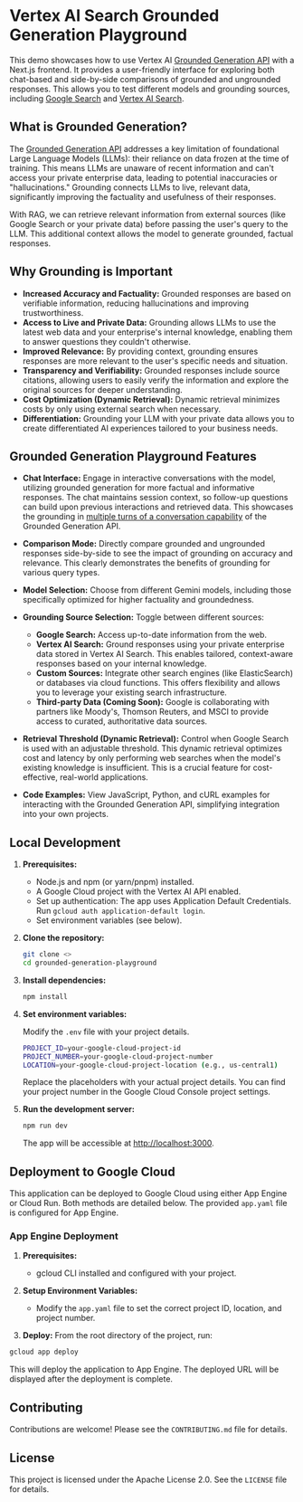 # Vertex AI Search Grounded Generation Playground

This demo showcases how to use Vertex AI [Grounded Generation API](https://cloud.google.com/generative-ai-app-builder/docs/grounded-gen) with a Next.js frontend. It provides a user-friendly interface for exploring both chat-based and side-by-side comparisons of grounded and ungrounded responses. This allows you to test different models and grounding sources, including [Google Search](https://cloud.google.com/generative-ai-app-builder/docs/grounded-gen#web-grounding) and [Vertex AI Search](https://cloud.google.com/generative-ai-app-builder/docs/grounded-gen#inline-vais).

## What is Grounded Generation?

The [Grounded Generation API](https://cloud.google.com/generative-ai-app-builder/docs/grounded-gen) addresses a key limitation of foundational Large Language Models (LLMs): their reliance on data frozen at the time of training. This means LLMs are unaware of recent information and can't access your private enterprise data, leading to potential inaccuracies or "hallucinations." Grounding connects LLMs to live, relevant data, significantly improving the factuality and usefulness of their responses.

With RAG, we can retrieve relevant information from external sources (like Google Search or your private data) before passing the user's query to the LLM. This additional context allows the model to generate grounded, factual responses.

## Why Grounding is Important

- **Increased Accuracy and Factuality:** Grounded responses are based on verifiable information, reducing hallucinations and improving trustworthiness.
- **Access to Live and Private Data:** Grounding allows LLMs to use the latest web data and your enterprise's internal knowledge, enabling them to answer questions they couldn't otherwise.
- **Improved Relevance:** By providing context, grounding ensures responses are more relevant to the user's specific needs and situation.
- **Transparency and Verifiability:** Grounded responses include source citations, allowing users to easily verify the information and explore the original sources for deeper understanding.
- **Cost Optimization (Dynamic Retrieval):** Dynamic retrieval minimizes costs by only using external search when necessary.
- **Differentiation:** Grounding your LLM with your private data allows you to create differentiated AI experiences tailored to your business needs.

## Grounded Generation Playground Features

- **Chat Interface:** Engage in interactive conversations with the model, utilizing grounded generation for more factual and informative responses. The chat maintains session context, so follow-up questions can build upon previous interactions and retrieved data. This showcases the grounding in [multiple turns of a conversation capability](https://cloud.google.com/generative-ai-app-builder/docs/grounded-gen#multi-turn-generation) of the Grounded Generation API.
- **Comparison Mode:** Directly compare grounded and ungrounded responses side-by-side to see the impact of grounding on accuracy and relevance. This clearly demonstrates the benefits of grounding for various query types.
- **Model Selection:** Choose from different Gemini models, including those specifically optimized for higher factuality and groundedness.
- **Grounding Source Selection:** Toggle between different sources:

  - **Google Search:** Access up-to-date information from the web.
  - **Vertex AI Search:** Ground responses using your private enterprise data stored in Vertex AI Search. This enables tailored, context-aware responses based on your internal knowledge.
  - **Custom Sources:** Integrate other search engines (like ElasticSearch) or databases via cloud functions. This offers flexibility and allows you to leverage your existing search infrastructure.
  - **Third-party Data (Coming Soon):** Google is collaborating with partners like Moody's, Thomson Reuters, and MSCI to provide access to curated, authoritative data sources.

- **Retrieval Threshold (Dynamic Retrieval):** Control when Google Search is used with an adjustable threshold. This dynamic retrieval optimizes cost and latency by only performing web searches when the model's existing knowledge is insufficient. This is a crucial feature for cost-effective, real-world applications.
- **Code Examples:** View JavaScript, Python, and cURL examples for interacting with the Grounded Generation API, simplifying integration into your own projects.

## Local Development

1. **Prerequisites:**

   - Node.js and npm (or yarn/pnpm) installed.
   - A Google Cloud project with the Vertex AI API enabled.
   - Set up authentication: The app uses Application Default Credentials. Run `gcloud auth application-default login`.
   - Set environment variables (see below).

2. **Clone the repository:**

   ```bash
   git clone <>
   cd grounded-generation-playground
   ```

3. **Install dependencies:**

   ```bash
   npm install
   ```

4. **Set environment variables:**

   Modify the `.env` file with your project details.

   ```bash
   PROJECT_ID=your-google-cloud-project-id
   PROJECT_NUMBER=your-google-cloud-project-number
   LOCATION=your-google-cloud-project-location (e.g., us-central1)
   ```

   Replace the placeholders with your actual project details. You can find your project number in the Google Cloud Console project settings.

5. **Run the development server:**

   ```bash
   npm run dev
   ```

   The app will be accessible at [http://localhost:3000](http://localhost:3000).

## Deployment to Google Cloud

This application can be deployed to Google Cloud using either App Engine or Cloud Run. Both methods are detailed below. The provided `app.yaml` file is configured for App Engine.

### App Engine Deployment

1. **Prerequisites:**

   - gcloud CLI installed and configured with your project.

2. **Setup Environment Variables:**

   - Modify the `app.yaml` file to set the correct project ID, location, and project number.

3. **Deploy:**
   From the root directory of the project, run:

```bash
gcloud app deploy
```

This will deploy the application to App Engine. The deployed URL will be displayed after the deployment is complete.

## Contributing

Contributions are welcome! Please see the `CONTRIBUTING.md` file for details.

## License

This project is licensed under the Apache License 2.0. See the `LICENSE` file for details.
